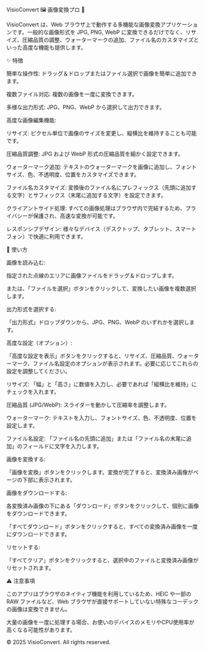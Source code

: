 VisioConvert 🖼️ 画像変換プロ 🔄

VisioConvert は、Web ブラウザ上で動作する多機能な画像変換アプリケーションです。一般的な画像形式を JPG, PNG, WebP に変換できるだけでなく、リサイズ、圧縮品質の調整、ウォーターマークの追加、ファイル名のカスタマイズといった高度な機能も提供します。

✨ 特徴

簡単な操作性: ドラッグ＆ドロップまたはファイル選択で画像を簡単に追加できます。

複数ファイル対応: 複数の画像を一度に変換できます。

多様な出力形式: JPG、PNG、WebP から選択して出力できます。

高度な画像編集機能:

リサイズ: ピクセル単位で画像のサイズを変更し、縦横比を維持することも可能です。

圧縮品質調整: JPG および WebP 形式の圧縮品質を細かく設定できます。

ウォーターマーク追加: テキストのウォーターマークを画像に追加し、フォントサイズ、色、不透明度、位置をカスタマイズできます。

ファイル名カスタマイズ: 変換後のファイル名にプレフィックス（先頭に追加する文字）とサフィックス（末尾に追加する文字）を設定できます。

クライアントサイド処理: すべての画像処理はブラウザ内で完結するため、プライバシーが保護され、高速な変換が可能です。

レスポンシブデザイン: 様々なデバイス（デスクトップ、タブレット、スマートフォン）で快適に利用できます。

🚀 使い方

画像を読み込む:

指定された点線のエリアに画像ファイルをドラッグ＆ドロップします。

または、「ファイルを選択」ボタンをクリックして、変換したい画像を複数選択します。

出力形式を選択する:

「出力形式」ドロップダウンから、JPG、PNG、WebP のいずれかを選択します。

高度な設定（オプション）:

「高度な設定を表示」ボタンをクリックすると、リサイズ、圧縮品質、ウォーターマーク、ファイル名設定のオプションが表示されます。必要に応じてこれらの設定を調整してください。

リサイズ: 「幅」と「高さ」に数値を入力し、必要であれば「縦横比を維持」にチェックを入れます。

圧縮品質 (JPG/WebP): スライダーを動かして圧縮率を調整します。

ウォーターマーク: テキストを入力し、フォントサイズ、色、不透明度、位置を設定します。

ファイル名設定: 「ファイル名の先頭に追加」または「ファイル名の末尾に追加」のフィールドに文字を入力します。

画像を変換する:

「画像を変換」ボタンをクリックします。変換が完了すると、変換済み画像がページの下部に表示されます。

画像をダウンロードする:

各変換済み画像の下にある「ダウンロード」ボタンをクリックして、個別に画像をダウンロードできます。

「すべてダウンロード」ボタンをクリックすると、すべての変換済み画像を一度にダウンロードできます。

リセットする:

「すべてクリア」ボタンをクリックすると、選択中のファイルと変換済み画像がリセットされます。

⚠️ 注意事項

このアプリはブラウザのネイティブ機能を利用しているため、HEIC や一部の RAW ファイルなど、Web ブラウザが直接サポートしていない特殊なコーデックの画像は変換できません。

大量の画像を一度に処理する場合、お使いのデバイスのメモリやCPU使用率が高くなる可能性があります。

© 2025 VisioConvert. All rights reserved.



